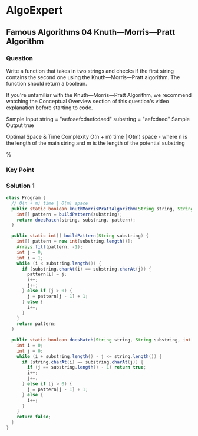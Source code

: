 # AlgoExpert

## Famous Algorithms 04 Knuth—Morris—Pratt Algorithm

### Question
Write a function that takes in two strings and checks if the first string contains the second one using the Knuth—Morris—Pratt algorithm. The function should return a boolean.

If you're unfamiliar with the Knuth—Morris—Pratt Algorithm, we recommend watching the Conceptual Overview section of this question's video explanation before starting to code.

Sample Input
string = "aefoaefcdaefcdaed"
substring = "aefcdaed"
Sample Output
true

Optimal Space & Time Complexity
O(n + m) time | O(m) space - where n is the length of the main string and m is the length of the potential substring


%

### Key Point

### Solution 1

```java
class Program {
  // O(n + m) time | O(m) space
  public static boolean knuthMorrisPrattAlgorithm(String string, String substring) {
    int[] pattern = buildPattern(substring);
    return doesMatch(string, substring, pattern);
  }

  public static int[] buildPattern(String substring) {
    int[] pattern = new int[substring.length()];
    Arrays.fill(pattern, -1);
    int j = 0;
    int i = 1;
    while (i < substring.length()) {
      if (substring.charAt(i) == substring.charAt(j)) {
        pattern[i] = j;
        i++;
        j++;
      } else if (j > 0) {
        j = pattern[j - 1] + 1;
      } else {
        i++;
      }
    }
    return pattern;
  }

  public static boolean doesMatch(String string, String substring, int[] pattern) {
    int i = 0;
    int j = 0;
    while (i + substring.length() - j <= string.length()) {
      if (string.charAt(i) == substring.charAt(j)) {
        if (j == substring.length() - 1) return true;
        i++;
        j++;
      } else if (j > 0) {
        j = pattern[j - 1] + 1;
      } else {
        i++;
      }
    }
    return false;
  }
}
```


